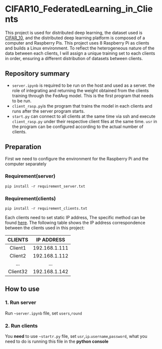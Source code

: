 # CIFAR10_FederatedLearning_in_Clients

This project is used for distributed deep learning, the dataset used is [CIFAR_10](http://www.cs.toronto.edu/~kriz/cifar.html), and the distributed deep learning platform is composed of a computer and Raspberry Pis. This project uses 8 Raspberry Pi as clients and builds a Linux environment. To reflect the heterogeneous nature of the data between each clients, I will assign a unique training set to each clients in order, ensuring a different distribution of datasets between clients.

## Repository summary

- `server.ipynb`  is required to be run on the host and used as a server. the role of integrating and returning the weight obtained from the clients training through the FedAvg model. This is the first program that needs to be run.
- `client_rasp.py`is the program that trains the model in each clients and runs after the server program starts.
- `start.py` can connect to all clients at the same time via ssh and execute `client_rasp.py` under their respective client files at the same time. `usr` in the program can be configured according to the actual number of clients.

## Preparation

First we need to configure the environment for the Raspberry Pi and the computer separately

### Requirement(server)

```
pip install -r requirement_server.txt
```

### Requirement(clients)

```
pip install -r requirement_clients.txt
```

Each clients need to set static IP address, The specific method can be found [here](https://www.makeuseof.com/raspberry-pi-set-static-ip/). The following table shows the IP address correspondence between the clients used in this project:

| CLIENTS  |  IP ADDRESS   |
| :------: | :-----------: |
| Client1  | 192.168.1.111 |
| Client2  | 192.168.1.112 |
|   ...    |      ...      |
| Client32 | 192.168.1.142 |



## How to use

### 1. Run server 

Run  `~server.ipynb` file, set `users`,`round`

### 2. Run clients

You __need__ to use `~startr.py` file, set `usr`,`ip`.`username`,`password`, what you need to do is running this file in the **python console**





